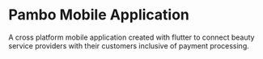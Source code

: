 # Pambo Mobile Application

A cross platform mobile application created with flutter to connect beauty service providers with their customers inclusive of payment processing.

